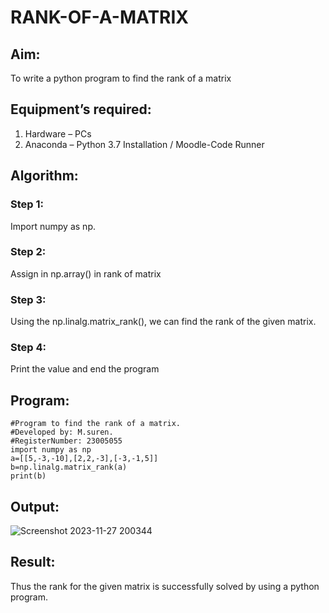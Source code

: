 # RANK-OF-A-MATRIX
## Aim:
To write a python program to find the rank of a matrix
## Equipment’s required:
1. 	Hardware – PCs
2. 	Anaconda – Python 3.7 Installation / Moodle-Code Runner
## Algorithm:
### Step 1: 
Import numpy as np.
### Step 2: 
Assign in np.array() in rank of matrix
### Step 3: 
Using the np.linalg.matrix_rank(), we can find the rank of the given matrix.
### Step 4: 
Print the value and end the program
## Program:
```
#Program to find the rank of a matrix.
#Developed by: M.suren.
#RegisterNumber: 23005055
import numpy as np
a=[[5,-3,-10],[2,2,-3],[-3,-1,5]]
b=np.linalg.matrix_rank(a)
print(b)
```
## Output:
![Screenshot 2023-11-27 200344](https://github.com/Msuren48106/RANK-OF-A-MATRIX/assets/150503875/2366b036-fd45-48d4-bc7c-205a2bc0408a)

## Result:
Thus the rank for the given matrix is successfully solved by  using a python program.

